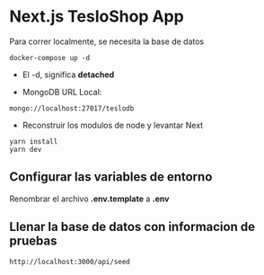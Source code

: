 # Next.js TesloShop App

Para correr localmente, se necesita la base de datos

```
docker-compose up -d
```

- El -d, significa __detached__

- MongoDB URL Local:

```
mongo://localhost:27017/teslodb
```

* Reconstruir los modulos de node y levantar Next
```
yarn install
yarn dev
```

## Configurar las variables de entorno

Renombrar el archivo __.env.template__ a __.env__

## Llenar la base de datos con informacion de pruebas

```
http://localhost:3000/api/seed
```
